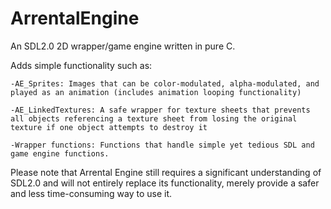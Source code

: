 # ArrentalEngine
An SDL2.0 2D wrapper/game engine written in pure C.

Adds simple functionality such as:


    -AE_Sprites: Images that can be color-modulated, alpha-modulated, and played as an animation (includes animation looping functionality)
  
    -AE_LinkedTextures: A safe wrapper for texture sheets that prevents all objects referencing a texture sheet from losing the original texture if one object attempts to destroy it
  
    -Wrapper functions: Functions that handle simple yet tedious SDL and game engine functions.
  
  
Please note that Arrental Engine still requires a significant understanding of SDL2.0 and will not entirely replace its functionality, merely provide a safer and less time-consuming way to use it.
